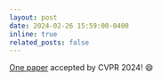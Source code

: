 ```yaml
---
layout: post
date: 2024-02-26 15:59:00-0400
inline: true
related_posts: false
---
```


[One paper](https://arxiv.org/abs/2403.16439) accepted by CVPR 2024! :smile:
